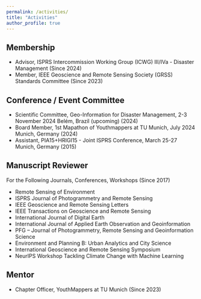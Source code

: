 ```yaml
---
permalink: /activities/
title: "Activities"
author_profile: true
---
```


## Membership

- Advisor, ISPRS Intercommission Working Group (ICWG) III/IVa - Disaster Management (Since 2024)
- Member, IEEE Geoscience and Remote Sensing Society (GRSS) Standards Committee (Since 2023)

## Conference / Event Committee

- Scientific Committee, Geo-Information for Disaster Management, 2-3 November 2024 Belém, Brazil (upcoming) (2024)
- Board Member, 1st Mapathon of Youthmappers at TU Munich, July 2024 Munich, Germany (2024)
- Assistant, PIA15+HRIGI15 - Joint ISPRS Conference, March 25-27 Munich, Germany (2015)

## Manuscript Reviewer

For the Following Journals, Conferences, Workshops (Since 2017)

- Remote Sensing of Environment
- ISPRS Journal of Photogrammetry and Remote Sensing
- IEEE Geoscience and Remote Sensing Letters
- IEEE Transactions on Geoscience and Remote Sensing
- International Journal of Digital Earth
- International Journal of Applied Earth Observation and Geoinformation
- PFG – Journal of Photogrammetry, Remote Sensing and Geoinformation Science
- Environment and Planning B: Urban Analytics and City Science
- International Geoscience and Remote Sensing Symposium
- NeurIPS Workshop Tackling Climate Change with Machine Learning

## Mentor

- Chapter Officer, YouthMappers at TU Munich (Since 2023)

